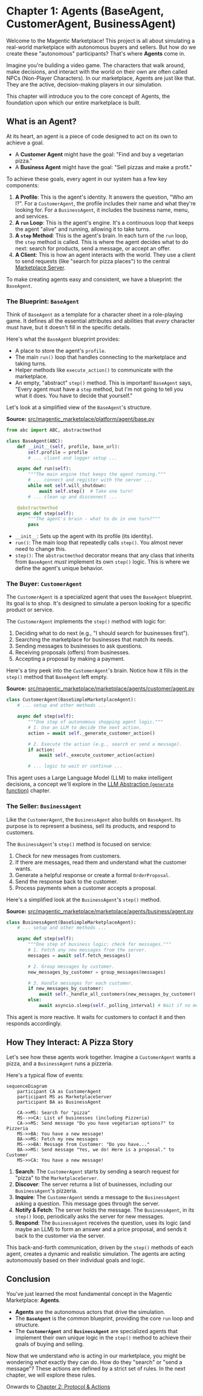 # Chapter 1: Agents (BaseAgent, CustomerAgent, BusinessAgent)

Welcome to the Magentic Marketplace! This project is all about simulating a real-world marketplace with autonomous buyers and sellers. But how do we create these "autonomous" participants? That's where **Agents** come in.

Imagine you're building a video game. The characters that walk around, make decisions, and interact with the world on their own are often called NPCs (Non-Player Characters). In our marketplace, Agents are just like that. They are the active, decision-making players in our simulation.

This chapter will introduce you to the core concept of Agents, the foundation upon which our entire marketplace is built.

## What is an Agent?

At its heart, an agent is a piece of code designed to act on its own to achieve a goal.

*   A **Customer Agent** might have the goal: "Find and buy a vegetarian pizza."
*   A **Business Agent** might have the goal: "Sell pizzas and make a profit."

To achieve these goals, every agent in our system has a few key components:

1.  **A Profile**: This is the agent's identity. It answers the question, "Who am I?". For a `CustomerAgent`, the profile includes their name and what they're looking for. For a `BusinessAgent`, it includes the business name, menu, and services.
2.  **A `run` Loop**: This is the agent's engine. It's a continuous loop that keeps the agent "alive" and running, allowing it to take turns.
3.  **A `step` Method**: This is the agent's brain. In each turn of the `run` loop, the `step` method is called. This is where the agent decides what to do next: search for products, send a message, or accept an offer.
4.  **A Client**: This is how an agent interacts with the world. They use a client to send requests (like "search for pizza places") to the central [Marketplace Server](03_marketplace_server_.md).

To make creating agents easy and consistent, we have a blueprint: the `BaseAgent`.

### The Blueprint: `BaseAgent`

Think of `BaseAgent` as a template for a character sheet in a role-playing game. It defines all the essential attributes and abilities that *every* character must have, but it doesn't fill in the specific details.

Here's what the `BaseAgent` blueprint provides:

*   A place to store the agent's `profile`.
*   The main `run()` loop that handles connecting to the marketplace and taking turns.
*   Helper methods like `execute_action()` to communicate with the marketplace.
*   An empty, "abstract" `step()` method. This is important! `BaseAgent` says, "Every agent must have a `step` method, but I'm not going to tell you what it does. You have to decide that yourself."

Let's look at a simplified view of the `BaseAgent`'s structure.

**Source:** [src/magentic_marketplace/platform/agent/base.py](https://github.com/microsoft/multi-agent-marketplace/blob/main/packages/magentic-marketplace/src/magentic_marketplace/platform/agent/base.py)

```python
from abc import ABC, abstractmethod

class BaseAgent(ABC):
    def __init__(self, profile, base_url):
        self.profile = profile
        # ... client and logger setup ...

    async def run(self):
        """The main engine that keeps the agent running."""
        # ... connect and register with the server ...
        while not self.will_shutdown:
            await self.step()  # Take one turn!
        # ... clean up and disconnect ...

    @abstractmethod
    async def step(self):
        """The agent's brain - what to do in one turn?"""
        pass
```

*   `__init__`: Sets up the agent with its profile (its identity).
*   `run()`: The main loop that repeatedly calls `step()`. You almost never need to change this.
*   `step()`: The `abstractmethod` decorator means that any class that inherits from `BaseAgent` *must* implement its own `step()` logic. This is where we define the agent's unique behavior.

### The Buyer: `CustomerAgent`

The `CustomerAgent` is a specialized agent that uses the `BaseAgent` blueprint. Its goal is to shop. It's designed to simulate a person looking for a specific product or service.

The `CustomerAgent` implements the `step()` method with logic for:

1.  Deciding what to do next (e.g., "I should search for businesses first").
2.  Searching the marketplace for businesses that match its needs.
3.  Sending messages to businesses to ask questions.
4.  Receiving proposals (offers) from businesses.
5.  Accepting a proposal by making a payment.

Here's a tiny peek into the `CustomerAgent`'s brain. Notice how it fills in the `step()` method that `BaseAgent` left empty.

**Source:** [src/magentic_marketplace/marketplace/agents/customer/agent.py](https://github.com/microsoft/multi-agent-marketplace/blob/main/packages/magentic-marketplace/src/magentic_marketplace/marketplace/agents/customer/agent.py)

```python
class CustomerAgent(BaseSimpleMarketplaceAgent):
    # ... setup and other methods ...

    async def step(self):
        """One step of autonomous shopping agent logic."""
        # 1. Use an LLM to decide the next action.
        action = await self._generate_customer_action()

        # 2. Execute the action (e.g., search or send a message).
        if action:
            await self._execute_customer_action(action)

        # ... logic to wait or continue ...
```
This agent uses a Large Language Model (LLM) to make intelligent decisions, a concept we'll explore in the [LLM Abstraction (`generate` function)](04_llm_abstraction___generate__function__.md) chapter.

### The Seller: `BusinessAgent`

Like the `CustomerAgent`, the `BusinessAgent` also builds on `BaseAgent`. Its purpose is to represent a business, sell its products, and respond to customers.

The `BusinessAgent`'s `step()` method is focused on service:

1.  Check for new messages from customers.
2.  If there are messages, read them and understand what the customer wants.
3.  Generate a helpful response or create a formal `OrderProposal`.
4.  Send the response back to the customer.
5.  Process payments when a customer accepts a proposal.

Here's a simplified look at the `BusinessAgent`'s `step()` method.

**Source:** [src/magentic_marketplace/marketplace/agents/business/agent.py](https://github.com/microsoft/multi-agent-marketplace/blob/main/packages/magentic-marketplace/src/magentic_marketplace/marketplace/agents/business/agent.py)

```python
class BusinessAgent(BaseSimpleMarketplaceAgent):
    # ... setup and other methods ...

    async def step(self):
        """One step of business logic: check for messages."""
        # 1. Fetch any new messages from the server.
        messages = await self.fetch_messages()

        # 2. Group messages by customer.
        new_messages_by_customer = group_messages(messages)

        # 3. Handle messages for each customer.
        if new_messages_by_customer:
            await self._handle_all_customers(new_messages_by_customer)
        else:
            await asyncio.sleep(self._polling_interval) # Wait if no messages
```
This agent is more reactive. It waits for customers to contact it and then responds accordingly.

## How They Interact: A Pizza Story

Let's see how these agents work together. Imagine a `CustomerAgent` wants a pizza, and a `BusinessAgent` runs a pizzeria.

Here's a typical flow of events:

```mermaid
sequenceDiagram
    participant CA as CustomerAgent
    participant MS as MarketplaceServer
    participant BA as BusinessAgent

    CA->>MS: Search for "pizza"
    MS-->>CA: List of businesses (including Pizzeria)
    CA->>MS: Send message "Do you have vegetarian options?" to Pizzeria
    MS->>BA: You have a new message!
    BA->>MS: Fetch my new messages
    MS-->>BA: Message from Customer: "Do you have..."
    BA->>MS: Send message "Yes, we do! Here is a proposal." to Customer
    MS->>CA: You have a new message!
```

1.  **Search**: The `CustomerAgent` starts by sending a search request for "pizza" to the `MarketplaceServer`.
2.  **Discover**: The server returns a list of businesses, including our `BusinessAgent`'s pizzeria.
3.  **Inquire**: The `CustomerAgent` sends a message to the `BusinessAgent` asking a question. This message goes through the server.
4.  **Notify & Fetch**: The server holds the message. The `BusinessAgent`, in its `step()` loop, periodically asks the server for new messages.
5.  **Respond**: The `BusinessAgent` receives the question, uses its logic (and maybe an LLM) to form an answer and a price proposal, and sends it back to the customer via the server.

This back-and-forth communication, driven by the `step()` methods of each agent, creates a dynamic and realistic simulation. The agents are acting autonomously based on their individual goals and logic.

## Conclusion

You've just learned the most fundamental concept in the Magentic Marketplace: **Agents**.

*   **Agents** are the autonomous actors that drive the simulation.
*   The **`BaseAgent`** is the common blueprint, providing the core `run` loop and structure.
*   The **`CustomerAgent`** and **`BusinessAgent`** are specialized agents that implement their own unique logic in the `step()` method to achieve their goals of buying and selling.

Now that we understand *who* is acting in our marketplace, you might be wondering *what* exactly they can do. How do they "search" or "send a message"? These actions are defined by a strict set of rules. In the next chapter, we will explore these rules.

Onwards to [Chapter 2: Protocol & Actions](02_protocol___actions_.md)